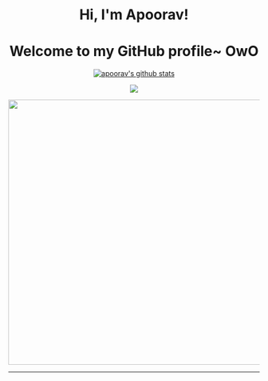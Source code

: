 <h1 align="center">Hi, I'm Apoorav</a>!</h1>

<h1 align="center">Welcome to my GitHub profile~ OwO</h1>

<p align="center">
  <a href="https://github.com/honestlyBroke"><img src="https://github-readme-stats.vercel.app/api?username=honestlyBroke&theme=github_dark&count_private=true&show_icons=true" alt="apoorav's github stats"></a>
</p>

<p align="center">
  <a href="https://github.com/honestlyBroke"><img src="https://github-readme-streak-stats.herokuapp.com/?user=honestlyBroke&theme=dark"></a>
</p>

<p align="center">
  <a href="https://open.spotify.com/user/31ant3jgo63uikc62bjub43bme7a"><img width="530" src="https://spotify-github-profile.vercel.app/api/view?uid=31ant3jgo63uikc62bjub43bme7a&cover_image=true&theme=novatorem&bar_color_cover=turebar_color=53b14f">
</p>

***


###
<!--
**honestlyBroke/honestlyBroke** is a ✨ _special_ ✨ repository because its `README.md` (this file) appears on your GitHub profile.

Here are some ideas to get you started:

- 🔭 I’m currently working on ...
- 🌱 I’m currently learning ...
- 👯 I’m looking to collaborate on ...
- 🤔 I’m looking for help with ...
- 💬 Ask me about ...
- 📫 How to reach me: ...
- 😄 Pronouns: ...
- ⚡ Fun fact: ...
-->
###
